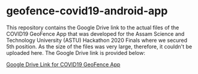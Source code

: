 # geofence-covid19-android-app
This repository contains the Google Drive link to the actual files of the COVID19 GeoFence App that was developed for the Assam Science and Technology University (ASTU) Hackathon 2020 Finals where we secured 5th position. As the size of the files was very large, therefore, it couldn't be uploaded here. The Google Drive link is provided below:

[Google Drive Link for COVID19 GeoFence App](https://drive.google.com/drive/folders/1pLn7fMMKbkH_pvcAlmhDikkiPquCvzJy?usp=sharing)
